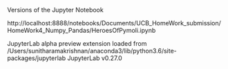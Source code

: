 Versions of the Jupyter Notebook

http://localhost:8888/notebooks/Documents/UCB_HomeWork_submission/HomeWork4_Numpy_Pandas/HeroesOfPymoli.ipynb

JupyterLab alpha preview extension loaded from /Users/sunitharamakrishnan/anaconda3/lib/python3.6/site-packages/jupyterlab
JupyterLab v0.27.0

